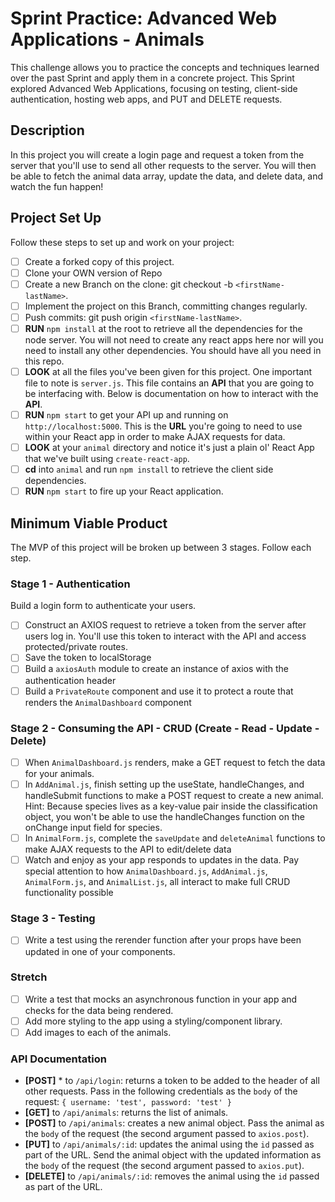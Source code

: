 # Sprint Practice: Advanced Web Applications - Animals

This challenge allows you to practice the concepts and techniques learned over the past Sprint and apply them in a concrete project. This Sprint explored Advanced Web Applications, focusing on testing, client-side authentication, hosting web apps, and PUT and DELETE requests.

## Description

In this project you will create a login page and request a token from the server that you'll use to send all other requests to the server. You will then be able to fetch the animal data array, update the data, and delete data, and watch the fun happen!

## Project Set Up

Follow these steps to set up and work on your project:

- [ ] Create a forked copy of this project.
- [ ] Clone your OWN version of Repo
- [ ] Create a new Branch on the clone: git checkout -b `<firstName-lastName>`.
- [ ] Implement the project on this Branch, committing changes regularly.
- [ ] Push commits: git push origin `<firstName-lastName>`.
- [ ] **RUN** `npm install` at the root to retrieve all the dependencies for the node server. You will not need to create any react apps here nor will you need to install any other dependencies. You should have all you need in this repo.
- [ ] **LOOK** at all the files you've been given for this project. One important file to note is `server.js`. This file contains an **API** that you are going to be interfacing with. Below is documentation on how to interact with the **API**.
- [ ] **RUN** `npm start` to get your API up and running on `http://localhost:5000`. This is the **URL** you're going to need to use within your React app in order to make AJAX requests for data.
- [ ] **LOOK** at your `animal` directory and notice it's just a plain ol' React App that we've built using `create-react-app`.
- [ ] **cd** into `animal` and run `npm install` to retrieve the client side dependencies.
- [ ] **RUN** `npm start` to fire up your React application.

## Minimum Viable Product

The MVP of this project will be broken up between 3 stages. Follow each step.

### Stage 1 - Authentication

Build a login form to authenticate your users.

- [ ] Construct an AXIOS request to retrieve a token from the server after users log in. You'll use this token to interact with the API and access protected/private routes.
- [ ] Save the token to localStorage
- [ ] Build a `axiosAuth` module to create an instance of axios with the authentication header
- [ ] Build a `PrivateRoute` component and use it to protect a route that renders the `AnimalDashboard` component

### Stage 2 - Consuming the API - CRUD (Create - Read - Update - Delete)

- [ ] When `AnimalDashboard.js` renders, make a GET request to fetch the data for your animals.
- [ ] In `AddAnimal.js`, finish setting up the useState, handleChanges, and handleSubmit functions to make a POST request to create a new animal. 
Hint: Because species lives as a key-value pair inside the classification object, you won't be able to use the handleChanges function on the onChange input field for species.
- [ ] In `AnimalForm.js`, complete the `saveUpdate` and `deleteAnimal` functions to make AJAX requests to the API to edit/delete data
- [ ] Watch and enjoy as your app responds to updates in the data. Pay special attention to how `AnimalDashboard.js`, `AddAnimal.js`, `AnimalForm.js`, and `AnimalList.js`, all interact to make full CRUD functionality possible

### Stage 3 - Testing
- [ ] Write a test using the rerender function after your props have been updated in one of your components.

### Stretch
- [ ] Write a test that mocks an asynchronous function in your app and checks for the data being rendered.
- [ ] Add more styling to the app using a styling/component library.
- [ ] Add images to each of the animals.
### API Documentation

  * **[POST]** * to `/api/login`: returns a token to be added to the header of all other requests. Pass in the following credentials as the `body` of the request: `{ username: 'test', password: 'test' }`
  * **[GET]** to `/api/animals`: returns the list of animals.
  * **[POST]** to `/api/animals`: creates a new animal object. Pass the animal as the `body` of the request (the second argument passed to `axios.post`).
  * **[PUT]** to `/api/animals/:id`: updates the animal using the `id` passed as part of the URL. Send the animal object with the updated information as the `body` of the request (the second argument passed to `axios.put`).
  * **[DELETE]** to `/api/animals/:id`: removes the animal using the `id` passed as part of the URL.
